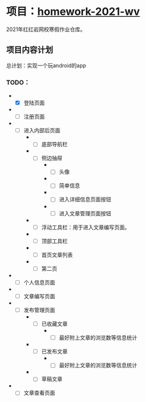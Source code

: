 项目：[homework-2021-wv](https://github.com/shx-2020/homework-2021-wv)
===
2021年红红岩网校寒假作业仓库。

##  项目内容计划
总计划：实现一个玩android的app<br>
### TODO：
* - [x] 登陆页面
* - [ ] 注册页面
* - [ ] 进入内部后页面
    * - [ ] 底部导航栏
    * - [ ] 侧边抽屉
        * - [ ] 头像
        * - [ ] 简单信息
        * - [ ] 进入详细信息页面按钮
        * - [ ] 进入文章管理页面按钮
    * - [ ] 浮动工具栏：用于进入文章编写页面。
    * - [ ] 顶部工具栏
    * - [ ] 首页文章列表
    * - [ ] 第二页
* - [ ] 个人信息页面
* - [ ] 文章编写页面
* - [ ] 发布管理页面
    * - [ ] 已收藏文章
        * - [ ] 最好附上文章的浏览数等信息统计
    * - [ ] 已发布文章
        * - [ ] 最好附上文章的浏览数等信息统计
    * - [ ] 草稿文章
* - [ ] 文章查看页面
